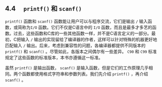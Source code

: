 ## 4.4　 `printf()` 和 `scanf()` 

`printf()` 函数和 `scanf()` 函数能让用户可以与程序交流，它们是输出 `/` 输入函数，或简称为`I/O` 函数。它们不仅是C语言中的 `I/O` 函数，而且是最多才多艺的函数。过去，这些函数和C库的一些其他函数一样，并不是C语言定义的一部分。最初，C把输入 `/` 输出的实现留给了编译器的作者，这样可以针对特殊的机器更好地匹配输入 `/` 输出。后来，考虑到兼容性的问题，各编译器都提供不同版本的 `printf()` 和 `scanf()` 。尽管如此，各版本之间偶尔有一些差异。 `C90` 和 `C99` 标准规定了这些函数的标准版本，本书亦遵循这一标准。

虽然 `printf()` 是输出函数， `scanf()` 是输入函数，但是它们的工作原理几乎相同。两个函数都使用格式字符串和参数列表。我们先介绍 `printf()` ，再介绍 `scanf()` 。

